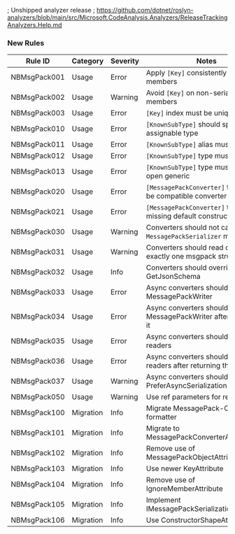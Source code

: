 ﻿; Unshipped analyzer release
; https://github.com/dotnet/roslyn-analyzers/blob/main/src/Microsoft.CodeAnalysis.Analyzers/ReleaseTrackingAnalyzers.Help.md

### New Rules

Rule ID | Category | Severity | Notes
--------|----------|----------|-------
NBMsgPack001 | Usage | Error | Apply `[Key]` consistently across members
NBMsgPack002 | Usage | Warning | Avoid `[Key]` on non-serialized members
NBMsgPack003 | Usage | Error | `[Key]` index must be unique
NBMsgPack010 | Usage | Error | `[KnownSubType]` should specify an assignable type
NBMsgPack011 | Usage | Error | `[KnownSubType]` alias must be unique
NBMsgPack012 | Usage | Error | `[KnownSubType]` type must be unique
NBMsgPack013 | Usage | Error | `[KnownSubType]` type must not be an open generic
NBMsgPack020 | Usage | Error | `[MessagePackConverter]` type must be compatible converter
NBMsgPack021 | Usage | Error | `[MessagePackConverter]` type missing default constructor
NBMsgPack030 | Usage | Warning | Converters should not call top-level `MessagePackSerializer` methods
NBMsgPack031 | Usage | Warning | Converters should read or write exactly one msgpack structure
NBMsgPack032 | Usage | Info | Converters should override GetJsonSchema
NBMsgPack033 | Usage | Error | Async converters should return the MessagePackWriter
NBMsgPack034 | Usage | Error | Async converters should not reuse MessagePackWriter after returning it
NBMsgPack035 | Usage | Error | Async converters should return readers
NBMsgPack036 | Usage | Error | Async converters should not reuse readers after returning them
NBMsgPack037 | Usage | Warning | Async converters should override PreferAsyncSerialization
NBMsgPack050 | Usage | Warning | Use ref parameters for ref structs
NBMsgPack100 | Migration | Info | Migrate MessagePack-CSharp formatter
NBMsgPack101 | Migration | Info | Migrate to MessagePackConverterAttribute
NBMsgPack102 | Migration | Info | Remove use of MessagePackObjectAttribute
NBMsgPack103 | Migration | Info | Use newer KeyAttribute
NBMsgPack104 | Migration | Info | Remove use of IgnoreMemberAttribute
NBMsgPack105 | Migration | Info | Implement IMessagePackSerializationCallbacks
NBMsgPack106 | Migration | Info | Use ConstructorShapeAttribute
